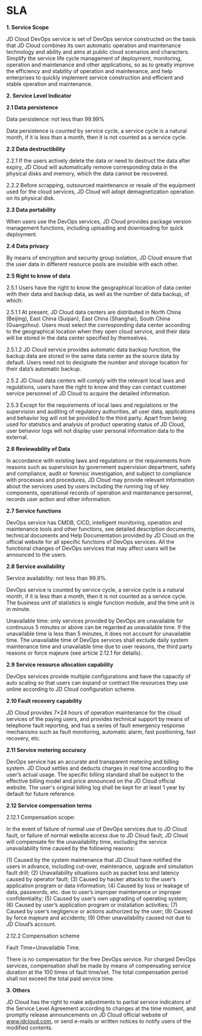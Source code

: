# SLA


**1. Service Scope**

JD Cloud DevOps service is set of DevOps service constructed on the basis that JD Cloud combines its own automatic operation and maintenance technology and ability and aims at public cloud scenarios and characters. Simplify the service life cycle management of deployment, monitoring, operation and maintenance and other applications, so as to greatly improve the efficiency and stability of operation and maintenance, and help enterprises to quickly implement service construction and efficient and stable operation and maintenance.


**2. Service Level Indicator**

**2.1 Data persistence**

Data persistence: not less than 99.99%

Data persistence is counted by service cycle, a service cycle is a natural month, if it is less than a month, then it is not counted as a service cycle.

**2.2 Data destructibility**

2.2.1 If the users actively delete the data or need to destruct the data after expiry, JD Cloud will automatically remove corresponding data in the physical disks and memory, which the data cannot be recovered.

2.2.2 Before scrapping, outsourced maintenance or resale of the equipment used for the cloud services, JD Cloud will adopt demagnetization operation on its physical disk.

**2.3 Data portability**

When users use the DevOps services, JD Cloud provides package version management functions, including uploading and downloading for quick deployment.

**2.4 Data privacy**

By means of encryption and security group isolation, JD Cloud ensure that the user data in different resource pools are invisible with each other.

**2.5 Right to know of data**

2.5.1 Users have the right to know the geographical location of data center with their data and backup data, as well as the number of data backup, of which:

2.5.1.1 At present, JD Cloud data centers are distributed in North China (Beijing), East China (Suqian), East China (Shanghai), South China (Guangzhou). Users must select the corresponding data center according to the geographical location when they open cloud service, and their data will be stored in the data center specified by themselves.

2.5.1.2 JD Cloud service provides automatic data backup function, the backup data are stored in the same data center as the source data by default. Users need not to designate the number and storage location for their data’s automatic backup.

2.5.2 JD Cloud data centers will comply with the relevant local laws and regulations, users have the right to know and they can contact customer service personnel of JD Cloud to acquire the detailed information.

2.5.3 Except for the requirements of local laws and regulations or the supervision and auditing of regulatory authorities, all user data, applications and behavior log will not be provided to the third party. Apart from being used for statistics and analysis of product operating status of JD Cloud, user behavior logs will not display user personal information data to the external.

**2.6 Reviewability of Data**

In accordance with existing laws and regulations or the requirements from reasons such as supervision by government supervision department, safety and compliance, audit or forensic investigation, and subject to compliance with processes and procedures, JD Cloud may provide relevant information about the services used by users including the running log of key components, operational records of operation and maintenance personnel, records user action and other information.

**2.7 Service functions**

DevOps service has CMDB, CICD, intelligent monitoring, operation and maintenance tools and other functions, see detailed description documents, technical documents and Help Documentation provided by JD Cloud on the official website for all specific functions of DevOps services. All the functional changes of DevOps services that may affect users will be announced to the users.

**2.8 Service availability**

Service availability: not less than 99.9%.

DevOps service is counted by service cycle, a service cycle is a natural month, if it is less than a month, then it is not counted as a service cycle. The business unit of statistics is single function module, and the time unit is in minute.

Unavailable time: only services provided by DevOps are unavailable for continuous 5 minutes or above can be regarded as unavailable time. If the unavailable time is less than 5 minutes, it does not account for unavailable time. The unavailable time of DevOps services shall exclude daily system maintenance time and unavailable time due to user reasons, the third party reasons or force majeure (see article 2.12.1 for details).

**2.9 Service resource allocation capability**

DevOps services provide multiple configurations and have the capacity of auto scaling so that users can expand or contract the resources they use online according to JD Cloud configuration scheme.

**2.10 Fault recovery capability**

JD Cloud provides 7×24 hours of operation maintenance for the cloud services of the paying users, and provides technical support by means of telephone fault reporting, and has a series of fault emergency response mechanisms such as fault monitoring, automatic alarm, fast positioning, fast recovery, etc.

**2.11 Service metering accuracy**

DevOps service has an accurate and transparent metering and billing system. JD Cloud settles and deducts charges in real time according to the user’s actual usage. The specific billing standard shall be subject to the effective billing model and price announced on the JD Cloud official website. The user's original billing log shall be kept for at least 1 year by default for future reference.

**2.12 Service compensation terms**

2.12.1 Compensation scope:

In the event of failure of normal use of DevOps services due to JD Cloud fault, or failure of normal website access due to JD Cloud fault, JD Cloud will compensate for the unavailability time, excluding the service unavailability time caused by the following reasons:

(1) Caused by the system maintenance that JD Cloud have notified the users in advance, including cut-over, maintenance, upgrade and simulation fault drill;
(2) Unavailability situations such as packet loss and latency caused by operator fault;
(3) Caused by hacker attacks to the user’s application program or data information;
(4) Caused by loss or leakage of data, passwords, etc. due to user’s improper maintenance or improper confidentiality;
(5) Caused by user’s own upgrading of operating system;
(6) Caused by user’s application program or installation activities;
(7) Caused by user’s negligence or actions authorized by the user;
(8) Caused by force majeure and accidents;
(9) Other unavailability caused not due to JD Cloud’s account.

2.12.2 Compensation scheme

Fault Time=Unavailable Time.

There is no compensation for the free DevOps service.
For charged DevOps services, compensation shall be made by means of compensating service duration at the 100 times of fault time/set.
The total compensation period shall not exceed the total paid service time.



**3. Others**

JD Cloud has the right to make adjustments to partial service indicators of the Service Level Agreement according to changes at the time moment, and promptly release announcements on JD Cloud official website of www.jdcloud.com, or send e-mails or written notices to notify users of the modified contents.



